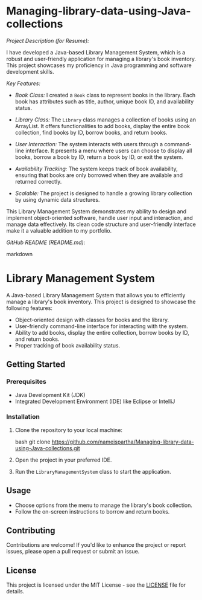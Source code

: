 # Managing-library-data-using-Java-collections


*Project Description (for Resume):*

I have developed a Java-based Library Management System, which is a robust and user-friendly application for managing a library's book inventory. This project showcases my proficiency in Java programming and software development skills.

*Key Features:*

- *Book Class:* I created a `Book` class to represent books in the library. Each book has attributes such as title, author, unique book ID, and availability status.

- *Library Class:* The `Library` class manages a collection of books using an ArrayList. It offers functionalities to add books, display the entire book collection, find books by ID, borrow books, and return books.

- *User Interaction:* The system interacts with users through a command-line interface. It presents a menu where users can choose to display all books, borrow a book by ID, return a book by ID, or exit the system.

- *Availability Tracking:* The system keeps track of book availability, ensuring that books are only borrowed when they are available and returned correctly.

- *Scalable:* The project is designed to handle a growing library collection by using dynamic data structures.

This Library Management System demonstrates my ability to design and implement object-oriented software, handle user input and interaction, and manage data effectively. Its clean code structure and user-friendly interface make it a valuable addition to my portfolio.

*GitHub README (README.md):*

markdown
# Library Management System

A Java-based Library Management System that allows you to efficiently manage a library's book inventory. This project is designed to showcase the following features:

- Object-oriented design with classes for books and the library.
- User-friendly command-line interface for interacting with the system.
- Ability to add books, display the entire collection, borrow books by ID, and return books.
- Proper tracking of book availability status.

## Getting Started

### Prerequisites

- Java Development Kit (JDK)
- Integrated Development Environment (IDE) like Eclipse or IntelliJ

### Installation

1. Clone the repository to your local machine:

   bash
   git clone https://github.com/nameispartha/Managing-library-data-using-Java-collections.git
   

2. Open the project in your preferred IDE.

3. Run the `LibraryManagementSystem` class to start the application.

## Usage

- Choose options from the menu to manage the library's book collection.
- Follow the on-screen instructions to borrow and return books.

## Contributing

Contributions are welcome! If you'd like to enhance the project or report issues, please open a pull request or submit an issue.

## License

This project is licensed under the MIT License - see the [LICENSE](LICENSE) file for details.

